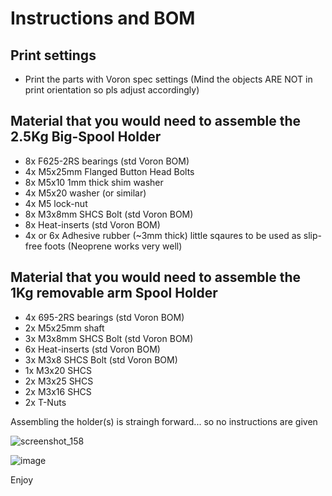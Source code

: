 # Instructions and BOM #

## Print settings
* Print the parts with Voron spec settings
(Mind the objects ARE NOT in print orientation so pls adjust accordingly)

## Material that you would need to assemble the 2.5Kg Big-Spool Holder
* 8x F625-2RS bearings  (std Voron BOM)  
* 4x M5x25mm Flanged Button Head Bolts
* 8x M5x10 1mm thick shim washer
* 4x M5x20 washer (or similar)
* 4x M5 lock-nut
* 8x M3x8mm SHCS Bolt   (std Voron BOM)
* 8x Heat-inserts       (std Voron BOM)
* 4x or 6x Adhesive rubber (~3mm thick) little sqaures to be used as slip-free foots (Neoprene works very well) 

## Material that you would need to assemble the 1Kg removable arm Spool Holder
* 4x 695-2RS bearings  (std Voron BOM)  
* 2x M5x25mm shaft
* 3x M3x8mm SHCS Bolt   (std Voron BOM)
* 6x Heat-inserts       (std Voron BOM)
* 3x M3x8 SHCS Bolt     (std Voron BOM)
* 1x M3x20 SHCS
* 2x M3x25 SHCS
* 2x M3x16 SHCS
* 2x T-Nuts

Assembling the holder(s) is straingh forward... so no instructions are given

![screenshot_158](https://user-images.githubusercontent.com/76037248/166255516-7d21675d-7d88-4c24-8b23-d0f27a902fd2.jpg)

![image](https://user-images.githubusercontent.com/76037248/166678871-38143e3f-4faa-4e87-83ac-a5ef97068a50.png)

Enjoy
